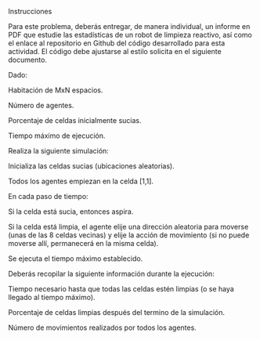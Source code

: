 Instrucciones

Para este problema, deberás entregar, de manera individual, un informe en PDF que estudie las estadísticas de un robot de limpieza reactivo, así como el enlace al repositorio en Github del código desarrollado para esta actividad. El código debe ajustarse al estilo solicita en el siguiente documento.

Dado:

Habitación de MxN espacios.

Número de agentes.

Porcentaje de celdas inicialmente sucias.

Tiempo máximo de ejecución.

Realiza la siguiente simulación:

Inicializa las celdas sucias (ubicaciones aleatorias).

Todos los agentes empiezan en la celda [1,1].

En cada paso de tiempo:

Si la celda está sucia, entonces aspira.

Si la celda está limpia, el agente elije una dirección aleatoria para moverse (unas de las 8 celdas vecinas) y elije la acción de movimiento (si no puede moverse allí, permanecerá en la misma celda).

Se ejecuta el tiempo máximo establecido.

Deberás recopilar la siguiente información durante la ejecución:

Tiempo necesario hasta que todas las celdas estén limpias (o se haya llegado al tiempo máximo).

Porcentaje de celdas limpias después del termino de la simulación.

Número de movimientos realizados por todos los agentes.
